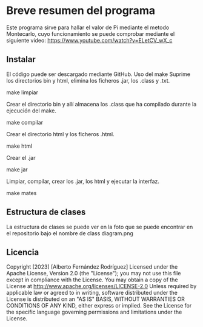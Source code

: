 # Breve resumen del programa

Este programa sirve para hallar el valor de Pi mediante el metodo Montecarlo, cuyo funcionamiento se puede comprobar mediante el siguiente video: https://www.youtube.com/watch?v=ELetCV_wX_c

## Instalar

El código puede ser descargado mediante GitHub. Uso del make Suprime los directorios bin y html, elimina los ficheros .jar, los .class y .txt.

make limpiar

Crear el directorio bin y allí almacena los .class que ha compilado durante la ejecución del make.

make compilar

Crear el directorio html y los ficheros .html.

make html

Crear el .jar

make jar

Limpiar, compilar, crear los .jar, los html y ejecutar la interfaz.

make mates

## Estructura de clases

La estructura de clases se puede ver en la foto que se puede encontrar en el repositorio bajo el nombre de class diagram.png

## Licencia

Copyright [2023] [Alberto Fernández Rodríguez]
Licensed under the Apache License, Version 2.0 (the "License");
you may not use this file except in compliance with the License.
You may obtain a copy of the License at
http://www.apache.org/licenses/LICENSE-2.0
Unless required by applicable law or agreed to in writing,
software distributed under the License is distributed on an
"AS IS" BASIS, WITHOUT WARRANTIES OR CONDITIONS OF ANY KIND,
either express or implied. See the License for the specific
language governing permissions and limitations under the
License.
